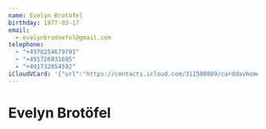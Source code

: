 ```yaml
---
name: Evelyn Brotöfel
birthday: 1977-03-17
email:
  - evelynbrodoefel@gmail.com
telephone:
  - "+4978254679791"
  - "+491726831695"
  - "+491732854592"
iCloudVCard: '{"url":"https://contacts.icloud.com/311500889/carddavhome/card/FF813C9A-4FFC-48DC-B445-65E16520BF30.vcf","etag":"\"ll3hn6c6\"","data":"BEGIN:VCARD\r\nVERSION:3.0\r\nFN:\r\nN:Brotöfel;Evelyn;;;\r\nUID:B6DD25C1-6AC7-4951-BF55-115D0EF57D33\r\nBDAY;VALUE=date:1977-03-17\r\nitem1.X-ABLABEL:alte Nummer\r\nPRODID:-//Apple Inc.//iOS 16.5.1//EN\r\nREV:2025-04-03T22:03:44Z\r\nORG:;\r\nEMAIL:evelynbrodoefel@gmail.com\r\nTEL:+4978254679791\r\nTEL:+491726831695\r\nTEL:+491732854592\r\nEND:VCARD"}'
---
```

# Evelyn Brotöfel
